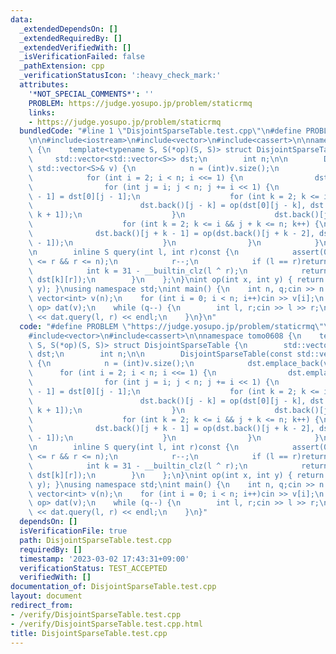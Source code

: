 ```yaml
---
data:
  _extendedDependsOn: []
  _extendedRequiredBy: []
  _extendedVerifiedWith: []
  _isVerificationFailed: false
  _pathExtension: cpp
  _verificationStatusIcon: ':heavy_check_mark:'
  attributes:
    '*NOT_SPECIAL_COMMENTS*': ''
    PROBLEM: https://judge.yosupo.jp/problem/staticrmq
    links:
    - https://judge.yosupo.jp/problem/staticrmq
  bundledCode: "#line 1 \"DisjointSparseTable.test.cpp\"\n#define PROBLEM \"https://judge.yosupo.jp/problem/staticrmq\"\
    \n\n#include<iostream>\n#include<vector>\n#include<cassert>\n\nnamespace tomo0608\
    \ {\n    template<typename S, S(*op)(S, S)> struct DisjointSparseTable {\n   \
    \     std::vector<std::vector<S>> dst;\n        int n;\n\n        DisjointSparseTable(const\
    \ std::vector<S>& v) {\n            n = (int)v.size();\n            dst.emplace_back(v);\n\
    \            for (int i = 2; i < n; i <<= 1) {\n                dst.emplace_back(std::vector<S>(n));\n\
    \                for (int j = i; j < n; j += i << 1) {\n                    dst.back()[j\
    \ - 1] = dst[0][j - 1];\n                    for (int k = 2; k <= i; k++) {\n\
    \                        dst.back()[j - k] = op(dst[0][j - k], dst.back()[j -\
    \ k + 1]);\n                    }\n                    dst.back()[j] = dst[0][j];\n\
    \                    for (int k = 2; k <= i && j + k <= n; k++) {\n          \
    \              dst.back()[j + k - 1] = op(dst.back()[j + k - 2], dst[0][j + k\
    \ - 1]);\n                    }\n                }\n            }\n        }\n\
    \n        inline S query(int l, int r)const {\n            assert(0 <= l && l\
    \ <= r && r <= n);\n            r--;\n            if (l == r)return dst[0][l];\n\
    \            int k = 31 - __builtin_clz(l ^ r);\n            return op(dst[k][l],\
    \ dst[k][r]);\n        }\n    };\n}\nint op(int x, int y) { return std::min(x,\
    \ y); }\nusing namespace std;\nint main() {\n    int n, q;cin >> n >> q;\n   \
    \ vector<int> v(n);\n    for (int i = 0; i < n; i++)cin >> v[i];\n    tomo0608::DisjointSparseTable<int,\
    \ op> dat(v);\n    while (q--) {\n        int l, r;cin >> l >> r;\n        cout\
    \ << dat.query(l, r) << endl;\n    }\n}\n"
  code: "#define PROBLEM \"https://judge.yosupo.jp/problem/staticrmq\"\n\n#include<iostream>\n\
    #include<vector>\n#include<cassert>\n\nnamespace tomo0608 {\n    template<typename\
    \ S, S(*op)(S, S)> struct DisjointSparseTable {\n        std::vector<std::vector<S>>\
    \ dst;\n        int n;\n\n        DisjointSparseTable(const std::vector<S>& v)\
    \ {\n            n = (int)v.size();\n            dst.emplace_back(v);\n      \
    \      for (int i = 2; i < n; i <<= 1) {\n                dst.emplace_back(std::vector<S>(n));\n\
    \                for (int j = i; j < n; j += i << 1) {\n                    dst.back()[j\
    \ - 1] = dst[0][j - 1];\n                    for (int k = 2; k <= i; k++) {\n\
    \                        dst.back()[j - k] = op(dst[0][j - k], dst.back()[j -\
    \ k + 1]);\n                    }\n                    dst.back()[j] = dst[0][j];\n\
    \                    for (int k = 2; k <= i && j + k <= n; k++) {\n          \
    \              dst.back()[j + k - 1] = op(dst.back()[j + k - 2], dst[0][j + k\
    \ - 1]);\n                    }\n                }\n            }\n        }\n\
    \n        inline S query(int l, int r)const {\n            assert(0 <= l && l\
    \ <= r && r <= n);\n            r--;\n            if (l == r)return dst[0][l];\n\
    \            int k = 31 - __builtin_clz(l ^ r);\n            return op(dst[k][l],\
    \ dst[k][r]);\n        }\n    };\n}\nint op(int x, int y) { return std::min(x,\
    \ y); }\nusing namespace std;\nint main() {\n    int n, q;cin >> n >> q;\n   \
    \ vector<int> v(n);\n    for (int i = 0; i < n; i++)cin >> v[i];\n    tomo0608::DisjointSparseTable<int,\
    \ op> dat(v);\n    while (q--) {\n        int l, r;cin >> l >> r;\n        cout\
    \ << dat.query(l, r) << endl;\n    }\n}"
  dependsOn: []
  isVerificationFile: true
  path: DisjointSparseTable.test.cpp
  requiredBy: []
  timestamp: '2023-03-02 17:43:31+09:00'
  verificationStatus: TEST_ACCEPTED
  verifiedWith: []
documentation_of: DisjointSparseTable.test.cpp
layout: document
redirect_from:
- /verify/DisjointSparseTable.test.cpp
- /verify/DisjointSparseTable.test.cpp.html
title: DisjointSparseTable.test.cpp
---
```

